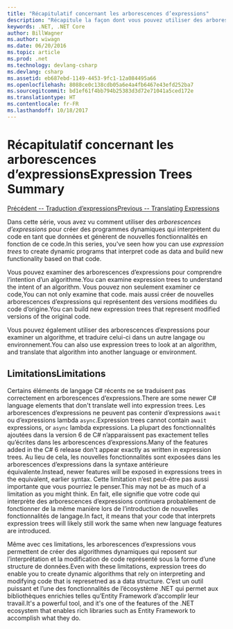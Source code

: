 ```yaml
---
title: "Récapitulatif concernant les arborescences d’expressions"
description: "Récapitule la façon dont vous pouvez utiliser des arborescences d’expressions pour créer des programmes dynamiques qui interprètent du code en tant que données et génèrent de nouvelles fonctionnalités en fonction de ce code."
keywords: .NET, .NET Core
author: BillWagner
ms.author: wiwagn
ms.date: 06/20/2016
ms.topic: article
ms.prod: .net
ms.technology: devlang-csharp
ms.devlang: csharp
ms.assetid: eb687ebd-1149-4453-9fc1-12a084495a66
ms.openlocfilehash: 8088ce0c138cdb05a6e4a4fb6467e43efd252ba7
ms.sourcegitcommit: bd1ef61f4bb794b25383d3d72e71041a5ced172e
ms.translationtype: HT
ms.contentlocale: fr-FR
ms.lasthandoff: 10/18/2017
---
```

# <a name="expression-trees-summary"></a><span data-ttu-id="64a3c-104">Récapitulatif concernant les arborescences d’expressions</span><span class="sxs-lookup"><span data-stu-id="64a3c-104">Expression Trees Summary</span></span>

[<span data-ttu-id="64a3c-105">Précédent -- Traduction d’expressions</span><span class="sxs-lookup"><span data-stu-id="64a3c-105">Previous -- Translating Expressions</span></span>](expression-trees-translating.md)

<span data-ttu-id="64a3c-106">Dans cette série, vous avez vu comment utiliser des *arborescences d’expressions* pour créer des programmes dynamiques qui interprètent du code en tant que données et génèrent de nouvelles fonctionnalités en fonction de ce code.</span><span class="sxs-lookup"><span data-stu-id="64a3c-106">In this series, you've seen how you can use *expression trees* to create dynamic programs that interpret code as data and build new functionality based on that code.</span></span>

<span data-ttu-id="64a3c-107">Vous pouvez examiner des arborescences d’expressions pour comprendre l’intention d’un algorithme.</span><span class="sxs-lookup"><span data-stu-id="64a3c-107">You can examine expression trees to understand the intent of an algorithm.</span></span> <span data-ttu-id="64a3c-108">Vous pouvez non seulement examiner ce code,</span><span class="sxs-lookup"><span data-stu-id="64a3c-108">You can not only examine that code.</span></span> <span data-ttu-id="64a3c-109">mais aussi créer de nouvelles arborescences d’expressions qui représentent des versions modifiées du code d’origine.</span><span class="sxs-lookup"><span data-stu-id="64a3c-109">You can build new expression trees that represent modified versions of the original code.</span></span>

<span data-ttu-id="64a3c-110">Vous pouvez également utiliser des arborescences d’expressions pour examiner un algorithme, et traduire celui-ci dans un autre langage ou environnement.</span><span class="sxs-lookup"><span data-stu-id="64a3c-110">You can also use expression trees to look at an algorithm, and translate that algorithm into another language or environment.</span></span> 

## <a name="limitations"></a><span data-ttu-id="64a3c-111">Limitations</span><span class="sxs-lookup"><span data-stu-id="64a3c-111">Limitations</span></span>

<span data-ttu-id="64a3c-112">Certains éléments de langage C# récents ne se traduisent pas correctement en arborescences d’expressions.</span><span class="sxs-lookup"><span data-stu-id="64a3c-112">There are some newer C# language elements that don't translate well into expression trees.</span></span> <span data-ttu-id="64a3c-113">Les arborescences d’expressions ne peuvent pas contenir d’expressions `await` ou d’expressions lambda `async`.</span><span class="sxs-lookup"><span data-stu-id="64a3c-113">Expression trees cannot contain `await` expressions, or `async` lambda expressions.</span></span> <span data-ttu-id="64a3c-114">La plupart des fonctionnalités ajoutées dans la version 6 de C# n’apparaissent pas exactement telles qu’écrites dans les arborescences d’expressions.</span><span class="sxs-lookup"><span data-stu-id="64a3c-114">Many of the features added in the C# 6 release don't appear exactly as written in expression trees.</span></span> <span data-ttu-id="64a3c-115">Au lieu de cela, les nouvelles fonctionnalités sont exposées dans les arborescences d’expressions dans la syntaxe antérieure équivalente.</span><span class="sxs-lookup"><span data-stu-id="64a3c-115">Instead, newer features will be exposed in expressions trees in the equivalent, earlier syntax.</span></span> <span data-ttu-id="64a3c-116">Cette limitation n’est peut-être pas aussi importante que vous pourriez le penser.</span><span class="sxs-lookup"><span data-stu-id="64a3c-116">This may not be as much of a limitation as you might think.</span></span> <span data-ttu-id="64a3c-117">En fait, elle signifie que votre code qui interprète des arborescences d’expressions continuera probablement de fonctionner de la même manière lors de l’introduction de nouvelles fonctionnalités de langage.</span><span class="sxs-lookup"><span data-stu-id="64a3c-117">In fact, it means that your code that interprets expression trees will likely still work the same when new language features are introduced.</span></span>

<span data-ttu-id="64a3c-118">Même avec ces limitations, les arborescences d’expressions vous permettent de créer des algorithmes dynamiques qui reposent sur l’interprétation et la modification de code représenté sous la forme d’une structure de données.</span><span class="sxs-lookup"><span data-stu-id="64a3c-118">Even with these limitations, expression trees do enable you to create dynamic algorithms that rely on interpreting and modifying code that is represetned as a data structure.</span></span> <span data-ttu-id="64a3c-119">C’est un outil puissant et l’une des fonctionnalités de l’écosystème .NET qui permet aux bibliothèques enrichies telles qu’Entity Framework d’accomplir leur travail.</span><span class="sxs-lookup"><span data-stu-id="64a3c-119">It's a powerful tool, and it's one of the features of the .NET ecosystem that enables rich libraries such as Entity Framework to accomplish what they do.</span></span>

